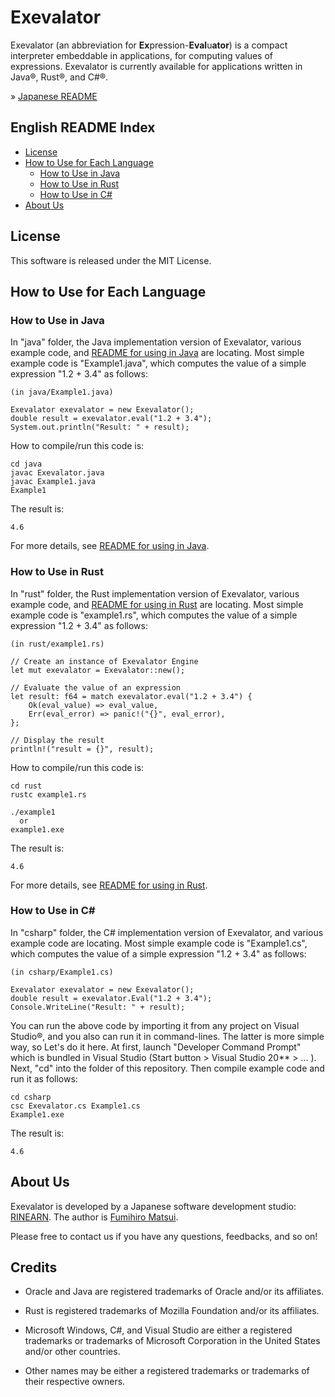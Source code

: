 # Exevalator

Exevalator (an abbreviation for **Ex**pression-**Eval**u**ator**) is a compact interpreter embeddable in applications, for computing values of expressions.
Exevalator is currently available for applications written in Java&reg;, Rust&reg;, and C#&reg;.


&raquo; [Japanese README](./README_JAPANESE.md)


## English README Index
- <a href="#license">License</a>
- <a href="#how-to-use">How to Use for Each Language</a>
	- <a href="#how-to-use-java">How to Use in Java</a>
	- <a href="#how-to-use-rust">How to Use in Rust</a>
	- <a href="#how-to-use-csharp">How to Use in C#</a>
- <a href="#about-us">About Us</a>


<a id="license"></a>
## License

This software is released under the MIT License.



<a id="how-to-use"></a>
## How to Use for Each Language

<a id="how-to-use-java"></a>
### How to Use in Java

In "java" folder, the Java implementation version of Exevalator, various example code, and [README for using in Java](./java/README.md) are locating. Most simple example code is "Example1.java", which computes the value of a simple expression "1.2 + 3.4" as follows:

	(in java/Example1.java)

	Exevalator exevalator = new Exevalator();
	double result = exevalator.eval("1.2 + 3.4");
	System.out.println("Result: " + result);

How to compile/run this code is:

	cd java
	javac Exevalator.java
	javac Example1.java
	Example1

The result is:

	4.6

For more details, see [README for using in Java](./java/README.md).


<a id="how-to-use-rust"></a>
### How to Use in Rust

In "rust" folder, the Rust implementation version of Exevalator, various example code, and [README for using in Rust](./rust/README.md) are locating. Most simple example code is "example1.rs", which computes the value of a simple expression "1.2 + 3.4" as follows:

	(in rust/example1.rs)

    // Create an instance of Exevalator Engine
    let mut exevalator = Exevalator::new();

    // Evaluate the value of an expression
    let result: f64 = match exevalator.eval("1.2 + 3.4") {
        Ok(eval_value) => eval_value,
        Err(eval_error) => panic!("{}", eval_error),
    };

    // Display the result
    println!("result = {}", result);

How to compile/run this code is:

	cd rust
	rustc example1.rs

	./example1
	  or
	example1.exe

The result is:

	4.6

For more details, see [README for using in Rust](./rust/README.md).


<a id="how-to-use-csharp"></a>
### How to Use in C#

In "csharp" folder, the C# implementation version of Exevalator, and various example code are locating. Most simple example code is "Example1.cs", which computes the value of a simple expression "1.2 + 3.4" as follows:

	(in csharp/Example1.cs)

    Exevalator exevalator = new Exevalator();
    double result = exevalator.Eval("1.2 + 3.4");
    Console.WriteLine("Result: " + result);

You can run the above code by importing it from any project on Visual Studio&reg;, and you also can run it in command-lines. The latter is more simple way, so Let's do it here. At first, launch "Developer Command Prompt" which is bundled in Visual Studio (Start button > Visual Studio 20** > ... ). Next, "cd" into the folder of this repository. Then compile example code and run it as follows:

	cd csharp
	csc Exevalator.cs Example1.cs
	Example1.exe

The result is:

	4.6


<a id="about-us"></a>
## About Us

Exevalator is developed by a Japanese software development studio: [RINEARN](https://www.rinearn.com/). The author is [Fumihiro Matsui](https://fumihiro-matsui.xnea.net/).

Please free to contact us if you have any questions, feedbacks, and so on!


<a id="credits"></a>
## Credits

- Oracle and Java are registered trademarks of Oracle and/or its affiliates. 

- Rust is registered trademarks of Mozilla Foundation and/or its affiliates. 

- Microsoft Windows, C#, and Visual Studio are either a registered trademarks or trademarks of Microsoft Corporation in the United States and/or other countries.

- Other names may be either a registered trademarks or trademarks of their respective owners. 


